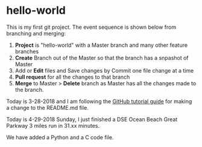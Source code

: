 # hello-world
This is my first git project. 
The event sequence is shown below from branching and merging:
1. **Project** is "hello-world" with a Master branch and many other feature branches 
2. **Create** Branch out of the Master so that the branch has a snpashot of Master
3. Add or **Edit** files and Save changes by Commit one file change at a time 
4. **Pull request** for all the changes to that branch 
5. **Merge** to Master > **Delete** branch as Master has all the changes made to the branch.

Today is 3-28-2018 and I am following the [GitHub tutorial guide](https://guides.github.com/activities/hello-world/) for making a change to the README.md file.

Today is 4-29-2018 Sunday, I just finished a DSE Ocean Beach Great Parkway 3 miles run in 31.xx minutes. 

We have added a Python and a C code file.
